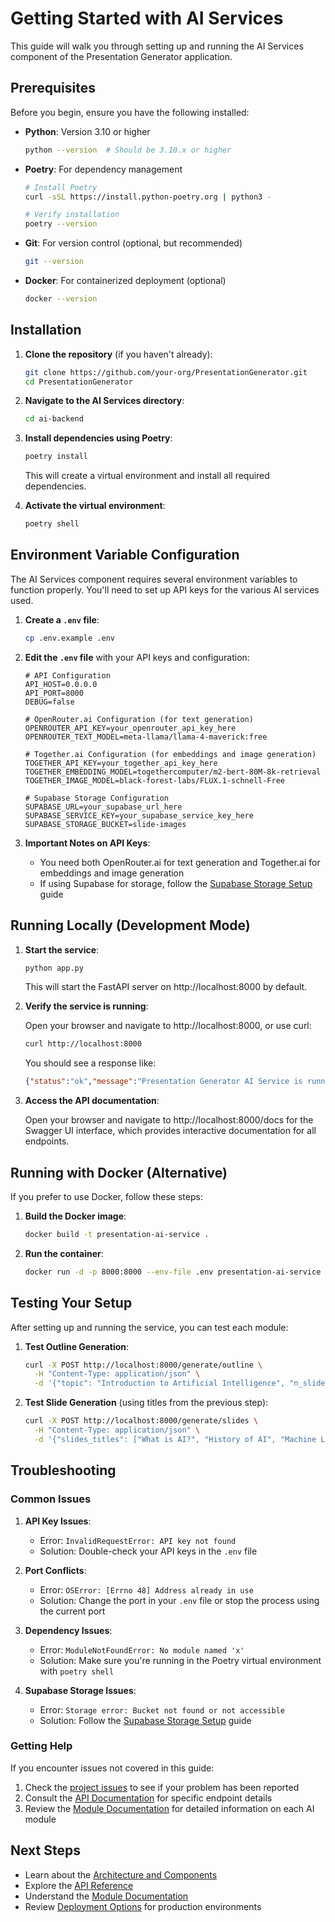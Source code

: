 # Getting Started with AI Services

This guide will walk you through setting up and running the AI Services component of the Presentation Generator application.

## Prerequisites

Before you begin, ensure you have the following installed:

- **Python**: Version 3.10 or higher
  ```bash
  python --version  # Should be 3.10.x or higher
  ```

- **Poetry**: For dependency management
  ```bash
  # Install Poetry
  curl -sSL https://install.python-poetry.org | python3 -
  
  # Verify installation
  poetry --version
  ```

- **Git**: For version control (optional, but recommended)
  ```bash
  git --version
  ```

- **Docker**: For containerized deployment (optional)
  ```bash
  docker --version
  ```

## Installation

1. **Clone the repository** (if you haven't already):
   ```bash
   git clone https://github.com/your-org/PresentationGenerator.git
   cd PresentationGenerator
   ```

2. **Navigate to the AI Services directory**:
   ```bash
   cd ai-backend
   ```

3. **Install dependencies using Poetry**:
   ```bash
   poetry install
   ```

   This will create a virtual environment and install all required dependencies.

4. **Activate the virtual environment**:
   ```bash
   poetry shell
   ```

## Environment Variable Configuration

The AI Services component requires several environment variables to function properly. You'll need to set up API keys for the various AI services used.

1. **Create a `.env` file**:
   ```bash
   cp .env.example .env
   ```

2. **Edit the `.env` file** with your API keys and configuration:

   ```dotenv
   # API Configuration
   API_HOST=0.0.0.0
   API_PORT=8000
   DEBUG=false

   # OpenRouter.ai Configuration (for text generation)
   OPENROUTER_API_KEY=your_openrouter_api_key_here
   OPENROUTER_TEXT_MODEL=meta-llama/llama-4-maverick:free

   # Together.ai Configuration (for embeddings and image generation)
   TOGETHER_API_KEY=your_together_api_key_here
   TOGETHER_EMBEDDING_MODEL=togethercomputer/m2-bert-80M-8k-retrieval
   TOGETHER_IMAGE_MODEL=black-forest-labs/FLUX.1-schnell-Free

   # Supabase Storage Configuration
   SUPABASE_URL=your_supabase_url_here
   SUPABASE_SERVICE_KEY=your_supabase_service_key_here
   SUPABASE_STORAGE_BUCKET=slide-images
   ```

3. **Important Notes on API Keys**:

   - You need both OpenRouter.ai for text generation and Together.ai for embeddings and image generation
   - If using Supabase for storage, follow the [Supabase Storage Setup](../supabase/storage-setup.md) guide

## Running Locally (Development Mode)

1. **Start the service**:
   ```bash
   python app.py
   ```

   This will start the FastAPI server on http://localhost:8000 by default.

2. **Verify the service is running**:
   
   Open your browser and navigate to http://localhost:8000, or use curl:
   ```bash
   curl http://localhost:8000
   ```

   You should see a response like:
   ```json
   {"status":"ok","message":"Presentation Generator AI Service is running"}
   ```

3. **Access the API documentation**:

   Open your browser and navigate to http://localhost:8000/docs for the Swagger UI interface, which provides interactive documentation for all endpoints.

## Running with Docker (Alternative)

If you prefer to use Docker, follow these steps:

1. **Build the Docker image**:
   ```bash
   docker build -t presentation-ai-service .
   ```

2. **Run the container**:
   ```bash
   docker run -d -p 8000:8000 --env-file .env presentation-ai-service
   ```

## Testing Your Setup

After setting up and running the service, you can test each module:

1. **Test Outline Generation**:
   ```bash
   curl -X POST http://localhost:8000/generate/outline \
     -H "Content-Type: application/json" \
     -d '{"topic": "Introduction to Artificial Intelligence", "n_slides": 5, "instructional_level": "beginner"}'
   ```

2. **Test Slide Generation** (using titles from the previous step):
   ```bash
   curl -X POST http://localhost:8000/generate/slides \
     -H "Content-Type: application/json" \
     -d '{"slides_titles": ["What is AI?", "History of AI", "Machine Learning Basics", "AI Applications", "Future of AI"], "topic": "Introduction to Artificial Intelligence", "instructional_level": "beginner"}'
   ```

## Troubleshooting

### Common Issues

1. **API Key Issues**:
   - Error: `InvalidRequestError: API key not found`
   - Solution: Double-check your API keys in the `.env` file

2. **Port Conflicts**:
   - Error: `OSError: [Errno 48] Address already in use`
   - Solution: Change the port in your `.env` file or stop the process using the current port

3. **Dependency Issues**:
   - Error: `ModuleNotFoundError: No module named 'x'`
   - Solution: Make sure you're running in the Poetry virtual environment with `poetry shell`

4. **Supabase Storage Issues**:
   - Error: `Storage error: Bucket not found or not accessible`
   - Solution: Follow the [Supabase Storage Setup](../supabase/storage-setup.md) guide

### Getting Help

If you encounter issues not covered in this guide:

1. Check the [project issues](https://github.com/your-org/PresentationGenerator/issues) to see if your problem has been reported
2. Consult the [API Documentation](./api-reference.md) for specific endpoint details
3. Review the [Module Documentation](./modules/index.md) for detailed information on each AI module

## Next Steps

- Learn about the [Architecture and Components](./overview.md)
- Explore the [API Reference](./api-reference.md)
- Understand the [Module Documentation](./modules/index.md)
- Review [Deployment Options](../deployment.md) for production environments 